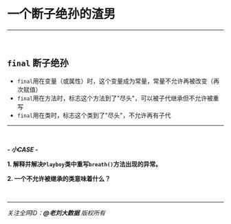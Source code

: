 # 一个断子绝孙的渣男

---

<br>

## `final` 断子绝孙

- `final`用在变量（或属性）时，这个变量成为常量，常量不允许再被改变（再次赋值）
- `final`用在方法时，标志这个方法到了"尽头"，可以被子代继承但不允许被重写
- `final`用在类时，标志这个类到了"尽头"，不允许再有子代

---

<br>

***- 小CASE -***

**1. 解释并解决`Playboy`类中重写`breath()`方法出现的异常。**

**2. 一个不允许被继承的类意味着什么？**

<br>

---

_关注全网ID：**@老刘大数据** 版权所有_